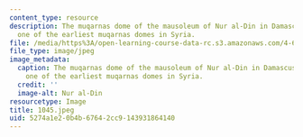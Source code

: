 ```yaml
---
content_type: resource
description: The muqarnas dome of the mausoleum of Nur al-Din in Damascus (1167-68),
  one of the earliest muqarnas domes in Syria.
file: /media/https%3A/open-learning-course-data-rc.s3.amazonaws.com/4-615-the-architecture-of-cairo-spring-2002/5274a1e20b4b67642cc9143931864140_1045.jpeg
file_type: image/jpeg
image_metadata:
  caption: The muqarnas dome of the mausoleum of Nur al-Din in Damascus (1167-68),
    one of the earliest muqarnas domes in Syria.
  credit: ''
  image-alt: Nur al-Din
resourcetype: Image
title: 1045.jpeg
uid: 5274a1e2-0b4b-6764-2cc9-143931864140
---
```

